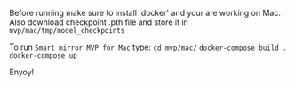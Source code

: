 
Before running make sure to install 'docker' and your are working on Mac.
Also download checkpoint .pth file and store it in `mvp/mac/tmp/model_checkpoints`  

To run `Smart mirror MVP for Mac` type:
`cd mvp/mac/`
`docker-compose build .`
`docker-compose up`

Enyoy!
